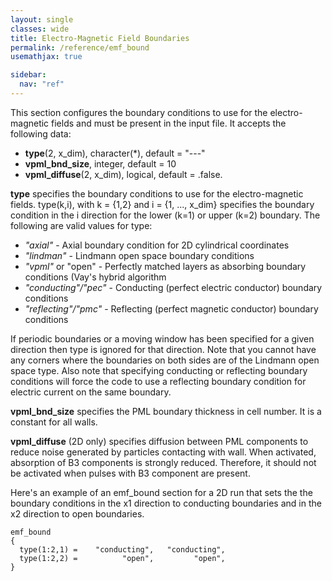 ```yaml
---
layout: single
classes: wide
title: Electro-Magnetic Field Boundaries
permalink: /reference/emf_bound
usemathjax: true

sidebar:
  nav: "ref"
---
```


This section configures the boundary conditions to use for the
electro-magnetic fields and must be present in the input file. It
accepts the following data:

- **type**(2, x_dim), character(\*), default = "---"
- **vpml_bnd_size**, integer, default = 10
- **vpml_diffuse**(2, x_dim), logical, default = .false.

**type** specifies the boundary conditions to use for the
electro-magnetic fields. type(k,i), with k = {1,2} and i = {1, ...,
x_dim} specifies the boundary condition in the i direction for the lower
(k=1) or upper (k=2) boundary. The following are valid values for type:

- *"axial"* - Axial boundary condition for 2D cylindrical coordinates
- *"lindman"* - Lindmann open space boundary conditions
- *"vpml"* or "open" - Perfectly matched layers as absorbing boundary
  conditions (Vay's hybrid algorithm
- *"conducting"/"pec"* - Conducting (perfect electric conductor)
  boundary conditions
- *"reflecting"/"pmc"* - Reflecting (perfect magnetic conductor)
  boundary conditions

If periodic boundaries or a moving window has been specified for a given
direction then type is ignored for that direction. Note that you cannot
have any corners where the boundaries on both sides are of the Lindmann
open space type. Also note that specifying conducting or reflecting
boundary conditions will force the code to use a reflecting boundary
condition for electric current on the same boundary.

**vpml_bnd_size** specifies the PML boundary thickness in cell number.
It is a constant for all walls.

**vpml_diffuse** (2D only) specifies diffusion between PML components to
reduce noise generated by particles contacting with wall. When
activated, absorption of B3 components is strongly reduced. Therefore,
it should not be activated when pulses with B3 component are present.

Here's an example of an emf_bound section for a 2D run that sets the the
boundary conditions in the x1 direction to conducting boundaries and in
the x2 direction to open boundaries.

```text
emf_bound
{
  type(1:2,1) =    "conducting",   "conducting",
  type(1:2,2) =          "open",         "open",
}
```
